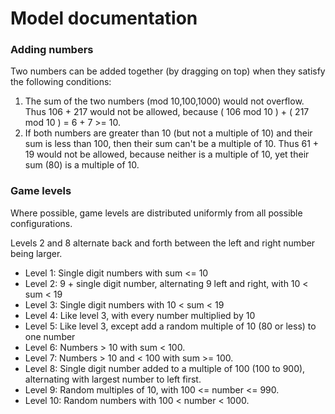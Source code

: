 
# Model documentation

### Adding numbers

Two numbers can be added together (by dragging on top) when they satisfy the following conditions:

1. The sum of the two numbers (mod 10,100,1000) would not overflow. Thus 106 + 217 would not be allowed, because
   ( 106 mod 10 ) + ( 217 mod 10 ) = 6 + 7 >= 10.
2. If both numbers are greater than 10 (but not a multiple of 10) and their sum is less than 100, then their sum can't
   be a multiple of 10. Thus 61 + 19 would not be allowed, because neither is a multiple of 10, yet their sum (80)
   is a multiple of 10.

### Game levels

Where possible, game levels are distributed uniformly from all possible configurations.

Levels 2 and 8 alternate back and forth between the left and right number being larger.

- Level 1: Single digit numbers with sum <= 10
- Level 2: 9 + single digit number, alternating 9 left and right, with 10 < sum < 19
- Level 3: Single digit numbers with 10 < sum < 19
- Level 4: Like level 3, with every number multiplied by 10
- Level 5: Like level 3, except add a random multiple of 10 (80 or less) to one number
- Level 6: Numbers > 10 with sum < 100.
- Level 7: Numbers > 10 and < 100 with sum >= 100.
- Level 8: Single digit number added to a multiple of 100 (100 to 900), alternating with largest number to left first.
- Level 9: Random multiples of 10, with 100 <= number <= 990.
- Level 10: Random numbers with 100 < number < 1000.
